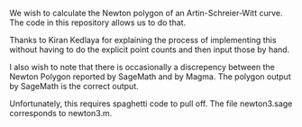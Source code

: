 We wish to calculate the Newton polygon of an Artin-Schreier-Witt curve. The code in this repository allows us to do that.

Thanks to Kiran Kedlaya for explaining the process of implementing this without having to do the explicit point counts and then input those by hand.

I also wish to note that there is occasionally a discrepency between the Newton Polygon reported by SageMath and by Magma. The polygon output by SageMath is the correct output. 


Unfortunately, this requires spaghetti code to pull off. The file newton3.sage corresponds to newton3.m.

